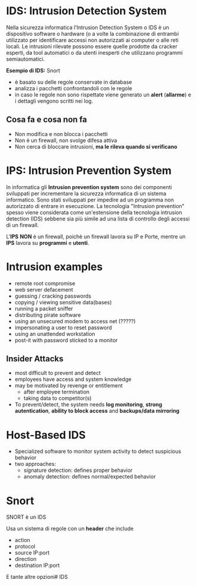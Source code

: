 # IDS: Intrusion Detection System

Nella sicurezza informatica l'Intrusion Detection System o IDS è un dispositivo software o hardware (o a volte la combinazione di entrambi utilizzato per identificare accessi non autorizzati ai computer o alle reti locali. Le intrusioni rilevate possono essere quelle prodotte da cracker esperti, da tool automatici o da utenti
inesperti che utilizzano programmi semiautomatici.

__Esempio di IDS:__ Snort

- è basato su delle regole conservate in database
- analizza i pacchetti confrontandoli con le regole
- in caso le regole non sono rispettate viene generato un __alert__ (__allarme__) e i dettagli vengono scritti nei log.

## Cosa fa e cosa non fa

- Non modifica e non blocca i pacchetti
- Non è un firewall, non svolge difesa attiva
- Non cerca di bloccare intrusioni, __ma le rileva quando si verificano__

# IPS: Intrusion Prevention System

In informatica gli __Intrusion prevention system__ sono dei componenti sviluppati per incrementare
la sicurezza informatica di un sistema informatico. Sono stati sviluppati per impedire ad un
programma non autorizzato di entrare in esecuzione. La tecnologia "Intrusion prevention" spesso
viene considerata come un'estensione della tecnologia intrusion detection (IDS) sebbene sia più simile
ad una lista di controllo degli accessi di un firewall.

L'__IPS__ __NON__ è un firewall, poichè un firewall lavora su IP e Porte, mentre un __IPS__ lavora su __programmi__ e __utenti__.

# Intrusion examples

- remote root compromise
- web server defacement
- guessing / cracking passwords
- copying / viewing sensitive data(bases)
- running a packet sniffer
- distributing pirate software
- using an unsecured modem to access net (?????)
- impersonating a user to reset password
- using an unattended workstation
- post-it with password sticked to a monitor

## Insider Attacks

- most difficult to prevent and detect
- employees have access and system knowledge
- may be motivated by revenge or entitlement
    - after employee termination
    - taking data to competitor(s)
- To prevent/detect, the system needs __log monitoring__, __strong autentication__, __ability to block access__ and __backups/data mirroring__

# Host-Based IDS

- Specialized software to monitor system activity to detect suspicious behavior
- two approaches:
    - signature detection: defines proper behavior
    - anomaly detection: defines normal/expected behavior

# Snort

SNORT è un IDS

Usa un sistema di regole con un __header__ che include

- action
- protocol
- source IP:port
- direction
- destination IP:port

E tante altre opzioni# IDS

